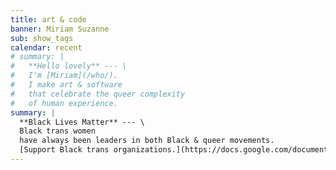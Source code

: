 ```yaml
---
title: art & code
banner: Miriam Suzanne
sub: show_tags
calendar: recent
# summary: |
#   **Hello lovely** --- \
#   I'm [Miriam](/who/).
#   I make art & software
#   that celebrate the queer complexity
#   of human experience.
summary: |
  **Black Lives Matter** --- \
  Black trans women
  have always been leaders in both Black & queer movements.
  [Support Black trans organizations.](https://docs.google.com/document/d/10M1ZuGcRPMYMNxOfT7b5t-X4R1wsfkVnRGOUXw3sHTw/edit)
---
```

